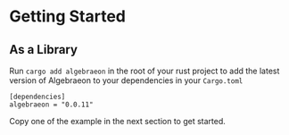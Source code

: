# Getting Started

## As a Library

Run `cargo add algebraeon` in the root of your rust project to add the latest version of Algebraeon to your dependencies in your `Cargo.toml`

```ignore
[dependencies]
algebraeon = "0.0.11"
```

Copy one of the example in the next section to get started.